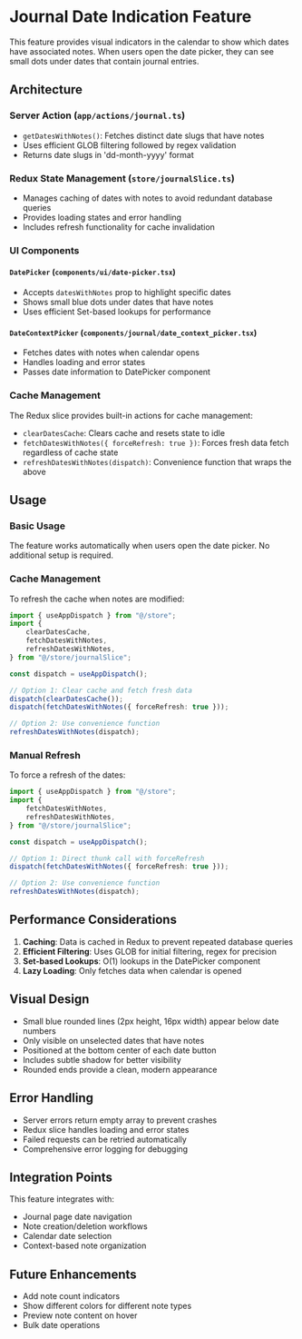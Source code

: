 # Journal Date Indication Feature

This feature provides visual indicators in the calendar to show which dates have associated notes. When users open the date picker, they can see small dots under dates that contain journal entries.

## Architecture

### Server Action (`app/actions/journal.ts`)

-   `getDatesWithNotes()`: Fetches distinct date slugs that have notes
-   Uses efficient GLOB filtering followed by regex validation
-   Returns date slugs in 'dd-month-yyyy' format

### Redux State Management (`store/journalSlice.ts`)

-   Manages caching of dates with notes to avoid redundant database queries
-   Provides loading states and error handling
-   Includes refresh functionality for cache invalidation

### UI Components

#### `DatePicker` (`components/ui/date-picker.tsx`)

-   Accepts `datesWithNotes` prop to highlight specific dates
-   Shows small blue dots under dates that have notes
-   Uses efficient Set-based lookups for performance

#### `DateContextPicker` (`components/journal/date_context_picker.tsx`)

-   Fetches dates with notes when calendar opens
-   Handles loading and error states
-   Passes date information to DatePicker component

### Cache Management

The Redux slice provides built-in actions for cache management:

-   `clearDatesCache`: Clears cache and resets state to idle
-   `fetchDatesWithNotes({ forceRefresh: true })`: Forces fresh data fetch regardless of cache state
-   `refreshDatesWithNotes(dispatch)`: Convenience function that wraps the above

## Usage

### Basic Usage

The feature works automatically when users open the date picker. No additional setup is required.

### Cache Management

To refresh the cache when notes are modified:

```typescript
import { useAppDispatch } from "@/store";
import {
    clearDatesCache,
    fetchDatesWithNotes,
    refreshDatesWithNotes,
} from "@/store/journalSlice";

const dispatch = useAppDispatch();

// Option 1: Clear cache and fetch fresh data
dispatch(clearDatesCache());
dispatch(fetchDatesWithNotes({ forceRefresh: true }));

// Option 2: Use convenience function
refreshDatesWithNotes(dispatch);
```

### Manual Refresh

To force a refresh of the dates:

```typescript
import { useAppDispatch } from "@/store";
import {
    fetchDatesWithNotes,
    refreshDatesWithNotes,
} from "@/store/journalSlice";

const dispatch = useAppDispatch();

// Option 1: Direct thunk call with forceRefresh
dispatch(fetchDatesWithNotes({ forceRefresh: true }));

// Option 2: Use convenience function
refreshDatesWithNotes(dispatch);
```

## Performance Considerations

1. **Caching**: Data is cached in Redux to prevent repeated database queries
2. **Efficient Filtering**: Uses GLOB for initial filtering, regex for precision
3. **Set-based Lookups**: O(1) lookups in the DatePicker component
4. **Lazy Loading**: Only fetches data when calendar is opened

## Visual Design

-   Small blue rounded lines (2px height, 16px width) appear below date numbers
-   Only visible on unselected dates that have notes
-   Positioned at the bottom center of each date button
-   Includes subtle shadow for better visibility
-   Rounded ends provide a clean, modern appearance

## Error Handling

-   Server errors return empty array to prevent crashes
-   Redux slice handles loading and error states
-   Failed requests can be retried automatically
-   Comprehensive error logging for debugging

## Integration Points

This feature integrates with:

-   Journal page date navigation
-   Note creation/deletion workflows
-   Calendar date selection
-   Context-based note organization

## Future Enhancements

-   Add note count indicators
-   Show different colors for different note types
-   Preview note content on hover
-   Bulk date operations
